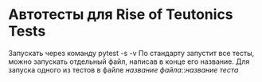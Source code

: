 # Автотесты для  Rise of Teutonics Tests
Запускать через команду pytest -s -v
По стандарту запустит все тесты, можно запускать отдельный файл, написав в конце его название. Для запуска одного из тестов в файле *название файла*::*название теста*
